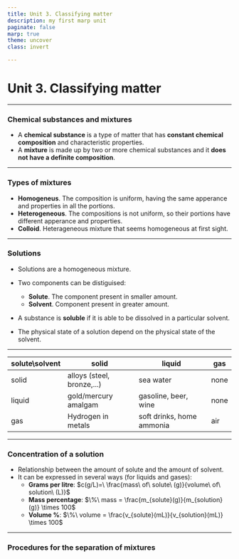 ```yaml
--- 
title: Unit 3. Classifying matter
description: my first marp unit
paginate: false
marp: true
theme: uncover
class: invert

---
```

# Unit 3. Classifying matter

---
### Chemical substances and mixtures
- A **chemical substance** is a type of matter that has **constant chemical composition** and characteristic properties.
- A **mixture** is made up by two or more chemical substances and it **does not have a definite composition**.

---
### Types of mixtures
- **Homogeneus**. The composition is uniform, having the same apperance and properties in all the portions.
- **Heterogeneous**. The compositions is not uniform, so their portions have different apperance and properties. 
- **Colloid**. Heterageneous mixture that seems homogeneous at first sight.

--- 
### Solutions
- Solutions are a homogeneous mixture.
- Two components can be distiguised:
    - **Solute**. The component present in smaller amount.
    - **Solvent**. Component present in greater amount.

- A substance is **soluble** if it is able to be dissolved in a particular solvent.
- The physical state of a solution depend on the physical state of the solvent.
---

 solute\solvent | solid | liquid | gas
--- | --- | --- | ---
solid | alloys (steel, bronze,...) | sea water | none
liquid | gold/mercury amalgam | gasoline, beer, wine | none
gas | Hydrogen in metals | soft drinks, home ammonia | air

--- 

### Concentration of a solution

- Relationship between the amount of solute and the amount of solvent.
- It can be expressed in several ways (for liquids and gases):
    - **Grams per litre**: $c(g/L)=\ \frac{mass\ of\ solute\ (g)}{volume\ of\ solution\ (L)}$
    - **Mass percentage**: $\%\  mass = \frac{m_{solute}(g)}{m_{solution}(g)} \times 100$
    - **Volume %**: $\%\  volume = \frac{v_{solute}(mL)}{v_{solution}(mL)} \times 100$

---
### Procedures for the separation of mixtures


